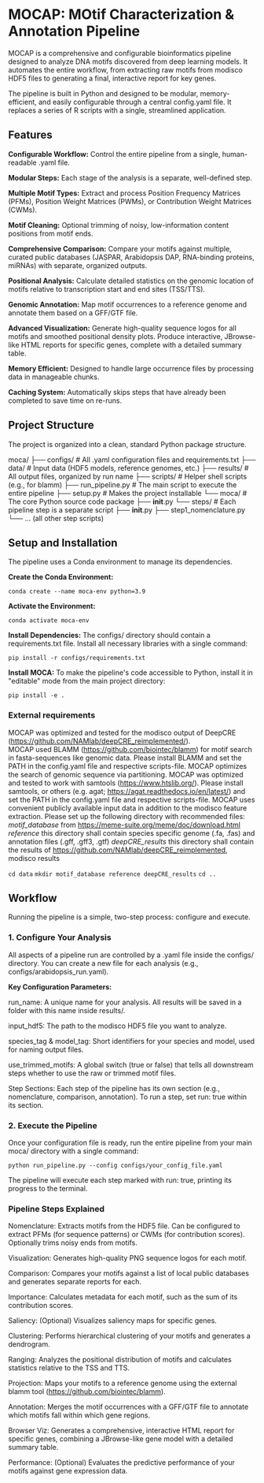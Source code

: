 # MOCAP: MOtif Characterization & Annotation Pipeline
MOCAP is a comprehensive and configurable bioinformatics pipeline designed to analyze DNA motifs discovered from deep learning models. It automates the entire workflow, from extracting raw motifs from modisco HDF5 files to generating a final, interactive report for key genes.

The pipeline is built in Python and designed to be modular, memory-efficient, and easily configurable through a central config.yaml file. It replaces a series of R scripts with a single, streamlined application.

## Features
**Configurable Workflow:** Control the entire pipeline from a single, human-readable .yaml file.

**Modular Steps:** Each stage of the analysis is a separate, well-defined step.

**Multiple Motif Types:** Extract and process Position Frequency Matrices (PFMs), Position Weight Matrices (PWMs), or Contribution Weight Matrices (CWMs).

**Motif Cleaning:** Optional trimming of noisy, low-information content positions from motif ends.

**Comprehensive Comparison:** Compare your motifs against multiple, curated public databases (JASPAR, Arabidopsis DAP, RNA-binding proteins, miRNAs) with separate, organized outputs.

**Positional Analysis:** Calculate detailed statistics on the genomic location of motifs relative to transcription start and end sites (TSS/TTS).

**Genomic Annotation:** Map motif occurrences to a reference genome and annotate them based on a GFF/GTF file.

**Advanced Visualization:** Generate high-quality sequence logos for all motifs and smoothed positional density plots. Produce interactive, JBrowse-like HTML reports for specific genes, complete with a detailed summary table.

**Memory Efficient:** Designed to handle large occurrence files by processing data in manageable chunks.

**Caching System:** Automatically skips steps that have already been completed to save time on re-runs.

##  Project Structure
The project is organized into a clean, standard Python package structure.

moca/
├── configs/              # All .yaml configuration files and requirements.txt
├── data/                 # Input data (HDF5 models, reference genomes, etc.)
├── results/              # All output files, organized by run name
├── scripts/              # Helper shell scripts (e.g., for blamm)
├── run_pipeline.py       # The main script to execute the entire pipeline
├── setup.py              # Makes the project installable
└── moca/                 # The core Python source code package
    ├── __init__.py
    └── steps/            # Each pipeline step is a separate script
        ├── __init__.py
        ├── step1_nomenclature.py
        └── ... (all other step scripts)

## Setup and Installation
The pipeline uses a Conda environment to manage its dependencies.

**Create the Conda Environment:**

`conda create --name moca-env python=3.9`

**Activate the Environment:**

`conda activate moca-env`

**Install Dependencies:** 
The configs/ directory should contain a requirements.txt file. Install all necessary libraries with a single command:

`pip install -r configs/requirements.txt`

**Install MOCA:** 
To make the pipeline's code accessible to Python, install it in "editable" mode from the main project directory:

`pip install -e .`

### External requirements
MOCAP was optimized and tested for the modisco output of DeepCRE (https://github.com/NAMlab/deepCRE_reimplemented/).  
MOCAP used BLAMM (https://github.com/biointec/blamm) for motif search in fasta-sequences like genomic data. Please install BLAMM and set the PATH in the config.yaml file and respective scripts-file. 
MOCAP optimizes the search of genomic sequence via partitioning. MOCAP was optimized and tested to work with samtools (https://www.htslib.org/). Please install samtools, or others (e.g. agat; https://agat.readthedocs.io/en/latest/) and set the PATH in the config.yaml file and respective scripts-file.
MOCAP uses convenient publicly available input data in addition to the modisco feature extraction. Please set up the following directory with recommended files: 
*motif_database* from https://meme-suite.org/meme/doc/download.html
*reference* this directory shall contain species specific genome (.fa, .fas) and annotation files (.gff, .gff3, .gtf)
*deepCRE_results* this directory shall contain the results of https://github.com/NAMlab/deepCRE_reimplemented, modisco results 

`cd data`
`mkdir motif_database reference deepCRE_results`
`cd ..`

## Workflow
Running the pipeline is a simple, two-step process: configure and execute.


### 1. Configure Your Analysis
All aspects of a pipeline run are controlled by a .yaml file inside the configs/ directory. You can create a new file for each analysis (e.g., configs/arabidopsis_run.yaml).

**Key Configuration Parameters:**

run_name: A unique name for your analysis. All results will be saved in a folder with this name inside results/.

input_hdf5: The path to the modisco HDF5 file you want to analyze.

species_tag & model_tag: Short identifiers for your species and model, used for naming output files.

use_trimmed_motifs: A global switch (true or false) that tells all downstream steps whether to use the raw or trimmed motif files.

Step Sections: Each step of the pipeline has its own section (e.g., nomenclature, comparison, annotation). To run a step, set run: true within its section.

### 2. Execute the Pipeline
Once your configuration file is ready, run the entire pipeline from your main moca/ directory with a single command:

`python run_pipeline.py --config configs/your_config_file.yaml`

The pipeline will execute each step marked with run: true, printing its progress to the terminal.

### Pipeline Steps Explained
Nomenclature: Extracts motifs from the HDF5 file. Can be configured to extract PFMs (for sequence patterns) or CWMs (for contribution scores). Optionally trims noisy ends from motifs.

Visualization: Generates high-quality PNG sequence logos for each motif.

Comparison: Compares your motifs against a list of local public databases and generates separate reports for each.

Importance: Calculates metadata for each motif, such as the sum of its contribution scores.

Saliency: (Optional) Visualizes saliency maps for specific genes.

Clustering: Performs hierarchical clustering of your motifs and generates a dendrogram.

Ranging: Analyzes the positional distribution of motifs and calculates statistics relative to the TSS and TTS.

Projection: Maps your motifs to a reference genome using the external blamm tool (https://github.com/biointec/blamm).

Annotation: Merges the motif occurrences with a GFF/GTF file to annotate which motifs fall within which gene regions.

Browser Viz: Generates a comprehensive, interactive HTML report for specific genes, combining a JBrowse-like gene model with a detailed summary table.

Performance: (Optional) Evaluates the predictive performance of your motifs against gene expression data.
